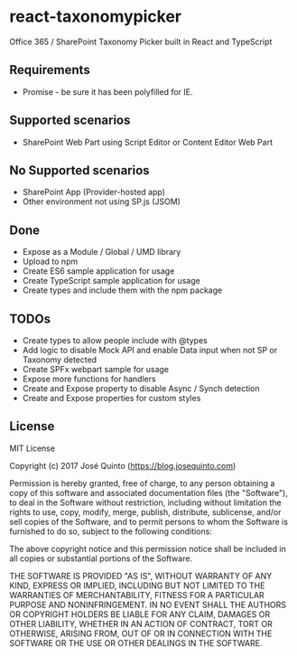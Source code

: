 # react-taxonomypicker
Office 365 / SharePoint Taxonomy Picker built in React and TypeScript

## Requirements
- Promise - be sure it has been polyfilled for IE.

## Supported scenarios
- SharePoint Web Part using Script Editor or Content Editor Web Part

## No Supported scenarios
- SharePoint App (Provider-hosted app)
- Other environment not using SP.js (JSOM)

## Done
- Expose as a Module / Global / UMD library
- Upload to npm
- Create ES6 sample application for usage
- Create TypeScript sample application for usage
- Create types and include them with the npm package

## TODOs
- Create types to allow people include with @types
- Add logic to disable Mock API and enable Data input when not SP or Taxonomy detected
- Create SPFx webpart sample for usage
- Expose more functions for handlers
- Create and Expose property to disable Async / Synch detection
- Create and Expose properties for custom styles


## License
MIT License

Copyright (c) 2017 José Quinto (https://blog.josequinto.com)

Permission is hereby granted, free of charge, to any person obtaining a copy
of this software and associated documentation files (the "Software"), to deal
in the Software without restriction, including without limitation the rights
to use, copy, modify, merge, publish, distribute, sublicense, and/or sell
copies of the Software, and to permit persons to whom the Software is
furnished to do so, subject to the following conditions:

The above copyright notice and this permission notice shall be included in all
copies or substantial portions of the Software.

THE SOFTWARE IS PROVIDED "AS IS", WITHOUT WARRANTY OF ANY KIND, EXPRESS OR
IMPLIED, INCLUDING BUT NOT LIMITED TO THE WARRANTIES OF MERCHANTABILITY,
FITNESS FOR A PARTICULAR PURPOSE AND NONINFRINGEMENT. IN NO EVENT SHALL THE
AUTHORS OR COPYRIGHT HOLDERS BE LIABLE FOR ANY CLAIM, DAMAGES OR OTHER
LIABILITY, WHETHER IN AN ACTION OF CONTRACT, TORT OR OTHERWISE, ARISING FROM,
OUT OF OR IN CONNECTION WITH THE SOFTWARE OR THE USE OR OTHER DEALINGS IN THE
SOFTWARE.
